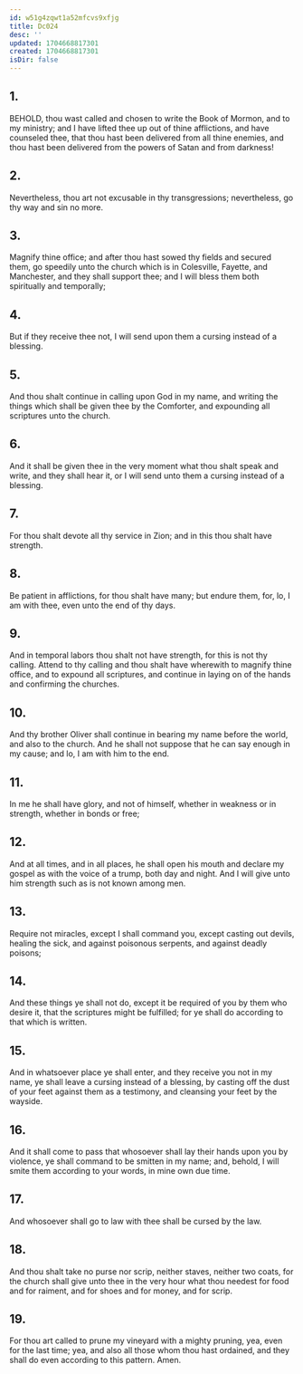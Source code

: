 ```yaml
---
id: w51g4zqwt1a52mfcvs9xfjg
title: Dc024
desc: ''
updated: 1704668817301
created: 1704668817301
isDir: false
---
```

## 1.
BEHOLD, thou wast called and chosen to write the Book of Mormon, and to my ministry; and I have lifted thee up out of thine afflictions, and have counseled thee, that thou hast been delivered from all thine enemies, and thou hast been delivered from the powers of Satan and from darkness!
## 2.
Nevertheless, thou art not excusable in thy transgressions; nevertheless, go thy way and sin no more.
## 3.
Magnify thine office; and after thou hast sowed thy fields and secured them, go speedily unto the church which is in Colesville, Fayette, and Manchester, and they shall support thee; and I will bless them both spiritually and temporally;
## 4.
But if they receive thee not, I will send upon them a cursing instead of a blessing.
## 5.
And thou shalt continue in calling upon God in my name, and writing the things which shall be given thee by the Comforter, and expounding all scriptures unto the church.
## 6.
And it shall be given thee in the very moment what thou shalt speak and write, and they shall hear it, or I will send unto them a cursing instead of a blessing.
## 7.
For thou shalt devote all thy service in Zion; and in this thou shalt have strength.
## 8.
Be patient in afflictions, for thou shalt have many; but endure them, for, lo, I am with thee, even unto the end of thy days.
## 9.
And in temporal labors thou shalt not have strength, for this is not thy calling. Attend to thy calling and thou shalt have wherewith to magnify thine office, and to expound all scriptures, and continue in laying on of the hands and confirming the churches.
## 10.
And thy brother Oliver shall continue in bearing my name before the world, and also to the church. And he shall not suppose that he can say enough in my cause; and lo, I am with him to the end.
## 11.
In me he shall have glory, and not of himself, whether in weakness or in strength, whether in bonds or free;
## 12.
And at all times, and in all places, he shall open his mouth and declare my gospel as with the voice of a trump, both day and night. And I will give unto him strength such as is not known among men.
## 13.
Require not miracles, except I shall command you, except casting out devils, healing the sick, and against poisonous serpents, and against deadly poisons;
## 14.
And these things ye shall not do, except it be required of you by them who desire it, that the scriptures might be fulfilled; for ye shall do according to that which is written.
## 15.
And in whatsoever place ye shall enter, and they receive you not in my name, ye shall leave a cursing instead of a blessing, by casting off the dust of your feet against them as a testimony, and cleansing your feet by the wayside.
## 16.
And it shall come to pass that whosoever shall lay their hands upon you by violence, ye shall command to be smitten in my name; and, behold, I will smite them according to your words, in mine own due time.
## 17.
And whosoever shall go to law with thee shall be cursed by the law.
## 18.
And thou shalt take no purse nor scrip, neither staves, neither two coats, for the church shall give unto thee in the very hour what thou needest for food and for raiment, and for shoes and for money, and for scrip.
## 19.
For thou art called to prune my vineyard with a mighty pruning, yea, even for the last time; yea, and also all those whom thou hast ordained, and they shall do even according to this pattern. Amen.
